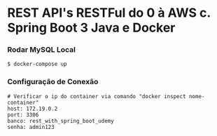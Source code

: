 # REST API's RESTFul do 0 à AWS c. Spring Boot 3 Java e Docker
### Rodar MySQL Local
    $ docker-compose up
### Configuração de Conexão
    
    # Verificar o ip do container via comando "docker inspect nome-container"
    host: 172.19.0.2
    port: 3306
    banco: rest_with_spring_boot_udemy
    senha: admin123
